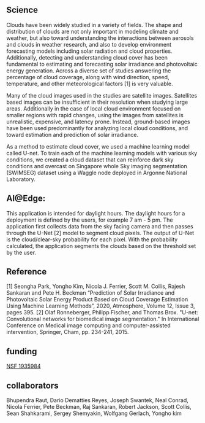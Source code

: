 ## Science

Clouds have been widely studied in a variety of fields. The shape and distribution of clouds are not only important in modeling climate and weather, but also toward understanding the interactions between aerosols and clouds in weather research, and also to develop environment forecasting models including solar radiation and cloud properties. Additionally, detecting and understanding cloud cover has been fundamental to estimating and forecasting solar irradiance and photovoltaic energy generation. Across a diverse set of studies answering the percentage of cloud coverage, along with wind direction, speed, temperature, and other meteorological factors [1] is very valuable.

Many of the cloud images used in the studies are satellite images. Satellites based images can be insufficient in their resolution when studying large areas. Additionally in the case of local cloud environment focused on smaller regions with rapid changes, using the images from satellites is unrealistic, expensive, and latency prone. Instead, ground-based images have been used predominantly for analyzing local cloud conditions, and toward estimation and prediction of solar irradiance.

As a method to estimate cloud cover, we used a machine learning model called U-net. To train each of the machine learning models with various sky conditions, we created a cloud dataset that can reinforce dark sky conditions and overcast on Singapore whole Sky imaging segmentation (SWIMSEG) dataset using a Waggle node deployed in Argonne National Laboratory.

## AI@Edge:

This application is intended for daylight hours. The daylight hours for a deployment is defined by the users, for example 7 am - 5 pm. The application first collects data from the sky facing camera and then passes through the U-Net [2] model to segment cloud pixels. The output of U-Net is the cloud/clear-sky probability for each pixel. With the probability calculated, the application segments the clouds based on the threshold set by the user.

## Reference

[1] Seongha Park, Yongho Kim, Nicola J. Ferrier, Scott M. Collis, Rajesh Sankaran and Pete H. Beckman “Prediction of Solar Irradiance and Photovoltaic Solar Energy Product Based on Cloud Coverage Estimation Using Machine Learning Methods”, 2020, Atmosphere, Volume 12, Issue 3, pages 395.
[2] Olaf Ronneberger, Philipp Fischer, and Thomas Brox. "U-net: Convolutional networks for biomedical image segmentation." In International Conference on Medical image computing and computer-assisted intervention, Springer, Cham, pp. 234-241, 2015.

## funding
[NSF 1935984](https://www.nsf.gov/awardsearch/showAward?AWD_ID=1935984)

## collaborators
Bhupendra Raut, Dario Dematties Reyes, Joseph Swantek, Neal Conrad, Nicola Ferrier, Pete Beckman, Raj Sankaran, Robert Jackson, Scott Collis, Sean Shahkarami, Sergey Shemyakin, Wolfgang Gerlach, Yongho kim

